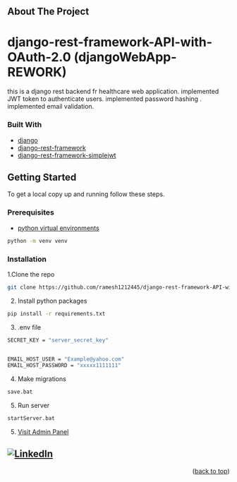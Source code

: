 <div id="top"></div>



<!-- ABOUT THE PROJECT -->
## About The Project

# django-rest-framework-API-with-OAuth-2.0 (djangoWebApp-REWORK)

this is a django rest backend fr healthcare web application.
implemented JWT token to authenticate users.
implemented password hashing .
implemented email validation.






### Built With

* [django](https://www.djangoproject.com/)
* [django-rest-framework](https://www.django-rest-framework.org/)
* [django-rest-framework-simplejwt](https://django-rest-framework-simplejwt.readthedocs.io/)





<!-- GETTING STARTED -->
## Getting Started


To get a local copy up and running follow these steps.

### Prerequisites


* [python virtual environments](https://packaging.python.org/en/latest/guides/installing-using-pip-and-virtual-environments/)
```sh
python -m venv venv
```

### Installation


1.Clone the repo 
   ```sh
   git clone https://github.com/ramesh1212445/django-rest-framework-API-with-JWT-Auth.git
   ```
2. Install python packages
```sh
pip install -r requirements.txt
```
3. .env file
```sh
SECRET_KEY = "server_secret_key"


EMAIL_HOST_USER = "Example@yahoo.com"
EMAIL_HOST_PASSWORD = "xxxxx1111111"
```
4. Make migrations
```sh
save.bat
```
5. Run server
```sh
startServer.bat
```
5. [Visit Admin Panel](http://127.0.0.1:8080/admin/)



## [![LinkedIn][linkedin-shield]][linkedin-url]

<p align="right">(<a href="#top">back to top</a>)</p>



[linkedin-shield]: https://img.shields.io/badge/-LinkedIn-black.svg?style=for-the-badge&logo=linkedin&colorB=555
[linkedin-url]: https://www.linkedin.com/in/ramesh-shyaman-43b991203/
